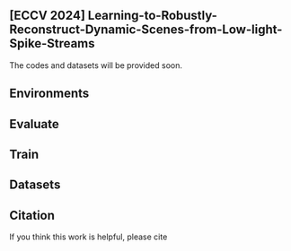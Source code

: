 ## [ECCV 2024] Learning-to-Robustly-Reconstruct-Dynamic-Scenes-from-Low-light-Spike-Streams

The codes and datasets will be provided soon.

## Environments



## Evaluate



## Train



## Datasets



## Citation

If you think this work is helpful, please cite

